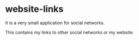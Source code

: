 # website-links

It is a very small application for social networks.

This contains my links to other social networks or my website.
